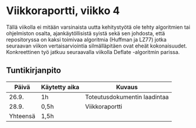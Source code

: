 # Viikkoraportti, viikko 4

Tällä viikolla ei mitään varsinaista uutta kehitystyötä ole tehty algoritmien tai ohjelmiston osalta, ajankäytöllisistä syistä sekä sen johdosta, että repositoryssa on kaksi toimivaa algoritmia (Huffman ja LZ77) jotka seuraavan viikon vertaisarviointia silmälläpitäen ovat eheät kokonaisuudet. Konkreettinen työ jatkuu seuraavalla viikolla Deflate -algoritmin parissa.

## Tuntikirjanpito

| Päivä | Käytetty aika | Kuvaus |
| ----- | ------------- | ------ |
| 26.9.  |  1h         | Toteutusdokumentin laadintaa |
| 28.9.  |  0,5h       | Viikkoraportti |
| Yhteensä | 1,5h       |        |